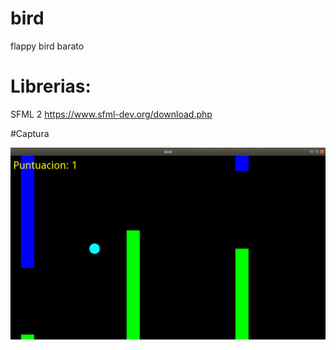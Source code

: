 # bird
flappy bird barato

# Librerias:
  SFML 2
  https://www.sfml-dev.org/download.php
  
#Captura
  
  <img src="images/bird.png">
